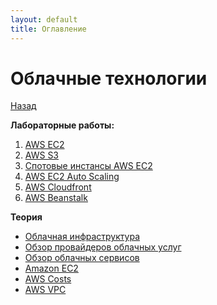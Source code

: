 ```yaml
---
layout: default
title: Оглавление
---
```


# Облачные технологии

[Назад](../)

**Лабораторные работы:**
1. [AWS EC2](./lab1_ec2)
2. [AWS S3](./lab2_s3)
3. [Спотовые инстансы AWS EC2](./lab3_spot_ec2)
4. [AWS EC2 Auto Scaling](./lab4_ec2_auto_scaling)
5. [AWS Cloudfront](./lab5_cloudfront)
6. [AWS Beanstalk](./lab6_beanstalk)

**Теория**

* [Облачная инфраструктура](./theory_infrastructure)
* [Обзор провайдеров облачных услуг](./theory_providers)
* [Обзор облачных сервисов](./provider_services)
* [Amazon EC2](./theory_aws_ec2)
* [AWS Costs](theory_aws_costs)
* [AWS VPC](theory_aws_vpc)
